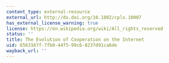 ```yaml
---
content_type: external-resource
external_url: http://dx.doi.org/10.1002/cplx.10007
has_external_license_warning: true
license: https://en.wikipedia.org/wiki/All_rights_reserved
status: ''
title: The Evolution of Cooperation on the Internet
uid: 6563167f-7fb0-44f5-99c6-8237d91ca6de
wayback_url: ''
---
```

